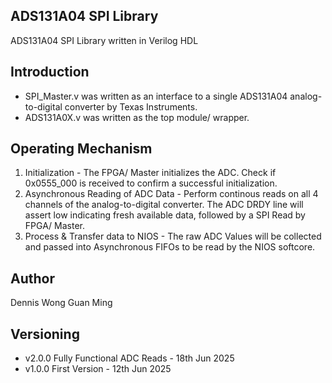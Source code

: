 ## ADS131A04 SPI Library
ADS131A04 SPI Library written in Verilog HDL

## Introduction
- SPI_Master.v was written as an interface to a single ADS131A04 analog-to-digital converter by Texas Instruments. 
- ADS131A0X.v was written as the top module/ wrapper. 

## Operating Mechanism
1. Initialization - The FPGA/ Master initializes the ADC. Check if 0x0555_000 is received to confirm a successful initialization. 
2. Asynchronous Reading of ADC Data - Perform continous reads on all 4 channels of the analog-to-digital converter. The ADC DRDY line will assert low indicating fresh available data, followed by a SPI Read by FPGA/ Master.
3. Process & Transfer data to NIOS - The raw ADC Values will be collected and passed into Asynchronous FIFOs to be read by the NIOS softcore.    

## Author 
Dennis Wong Guan Ming

## Versioning
- v2.0.0    Fully Functional ADC Reads    -   18th Jun 2025
- v1.0.0    First Version                 -   12th Jun 2025